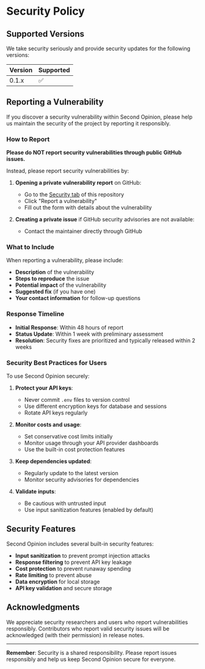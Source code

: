 # Security Policy

## Supported Versions

We take security seriously and provide security updates for the following versions:

| Version | Supported          |
| ------- | ------------------ |
| 0.1.x   | :white_check_mark: |

## Reporting a Vulnerability

If you discover a security vulnerability within Second Opinion, please help us maintain the security of the project by reporting it responsibly.

### How to Report

**Please do NOT report security vulnerabilities through public GitHub issues.**

Instead, please report security vulnerabilities by:

1. **Opening a private vulnerability report** on GitHub:
   - Go to the [Security tab](https://github.com/rodosaborio/second-opinion/security) of this repository
   - Click "Report a vulnerability"
   - Fill out the form with details about the vulnerability

2. **Creating a private issue** if GitHub security advisories are not available:
   - Contact the maintainer directly through GitHub

### What to Include

When reporting a vulnerability, please include:

- **Description** of the vulnerability
- **Steps to reproduce** the issue
- **Potential impact** of the vulnerability
- **Suggested fix** (if you have one)
- **Your contact information** for follow-up questions

### Response Timeline

- **Initial Response**: Within 48 hours of report
- **Status Update**: Within 1 week with preliminary assessment
- **Resolution**: Security fixes are prioritized and typically released within 2 weeks

### Security Best Practices for Users

To use Second Opinion securely:

1. **Protect your API keys**:
   - Never commit `.env` files to version control
   - Use different encryption keys for database and sessions
   - Rotate API keys regularly

2. **Monitor costs and usage**:
   - Set conservative cost limits initially
   - Monitor usage through your API provider dashboards
   - Use the built-in cost protection features

3. **Keep dependencies updated**:
   - Regularly update to the latest version
   - Monitor security advisories for dependencies

4. **Validate inputs**:
   - Be cautious with untrusted input
   - Use input sanitization features (enabled by default)

## Security Features

Second Opinion includes several built-in security features:

- **Input sanitization** to prevent prompt injection attacks
- **Response filtering** to prevent API key leakage
- **Cost protection** to prevent runaway spending
- **Rate limiting** to prevent abuse
- **Data encryption** for local storage
- **API key validation** and secure storage

## Acknowledgments

We appreciate security researchers and users who report vulnerabilities responsibly. Contributors who report valid security issues will be acknowledged (with their permission) in release notes.

---

**Remember**: Security is a shared responsibility. Please report issues responsibly and help us keep Second Opinion secure for everyone.
